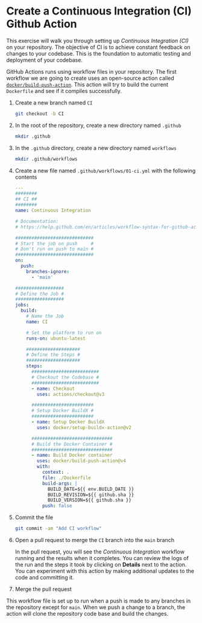 # Create a Continuous Integration (CI) Github Action

This exercise will walk you through setting up _Continuous Integration (CI)_ on
your repository. The objective of CI is to achieve constant feedback on changes
to your codebase. This is the foundation to automatic testing and deployment of
your codebase.

GitHub Actions runs using workflow files in your repository. The first workflow
we are going to create uses an open-source action called
[`docker/build-push-action`](https://github.com/docker/build-push-action). This
action will try to build the current `Dockerfile` and see if it compiles
successfully.

1. Create a new branch named `CI`

   ```bash
   git checkout -b CI
   ```

2. In the root of the repository, create a new directory named `.github`

   ```bash
   mkdir .github
   ```

3. In the `.github` directory, create a new directory named `workflows`

   ```bash
   mkdir .github/workflows
   ```

4. Create a new file named `.github/workflows/01-ci.yml` with the following
   contents

   ```yaml
   ---
   ########
   ## CI ##
   ########
   name: Continuous Integration

   # Documentation:
   # https://help.github.com/en/articles/workflow-syntax-for-github-actions

   #############################
   # Start the job on push     #
   # Don't run on push to main #
   #############################
   on:
     push:
       branches-ignore:
         - 'main'

   ##################
   # Define the Job #
   ##################
   jobs:
     build:
       # Name the Job
       name: CI

       # Set the platform to run on
       runs-on: ubuntu-latest

       ####################
       # Define the Steps #
       ####################
       steps:
         #########################
         # Checkout the Codebase #
         #########################
         - name: Checkout
           uses: actions/checkout@v3

         #######################
         # Setup Docker BuildX #
         #######################
         - name: Setup Docker BuildX
           uses: docker/setup-buildx-action@v2

         ##############################
         # Build the Docker Container #
         ##############################
         - name: Build Docker container
           uses: docker/build-push-action@v4
           with:
             context: .
             file: ./Dockerfile
             build-args: |
               BUILD_DATE=${{ env.BUILD_DATE }}
               BUILD_REVISION=${{ github.sha }}
               BUILD_VERSION=${{ github.sha }}
             push: false
   ```

5. Commit the file

   ```bash
   git commit -am "Add CI workflow"
   ```

6. Open a pull request to merge the `CI` branch into the `main` branch

   In the pull request, you will see the _Continuous Integration_ workflow
   running and the results when it completes. You can review the logs of the run
   and the steps it took by clicking on **Details** next to the action. You can
   experiment with this action by making additional updates to the code and
   committing it.

7. Merge the pull request

This workflow file is set up to run when a push is made to any branches in the
repository except for `main`. When we push a change to a branch, the action will
clone the repository code base and build the changes.
